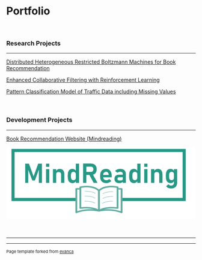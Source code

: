 # Portfolio
<br>

### Research Projects
---
[Distributed Heterogeneous Restricted Boltzmann Machines for Book Recommendation](/distributed_heterogeneous_rbm)

[Enhanced Collaborative Filtering with Reinforcement Learning](/rl_rbm)

[Pattern Classification Model of Traffic Data including Missing Values](/traffic_pattern_classification)
<br><br><br>

### Development Projects
---
[Book Recommendation Website (Mindreading)](/mindreading)
<br>

<img src="images/mindreading_logo.png?raw=true"/>
<br><br><br>

---




---
<p style="font-size:11px">Page template forked from <a href="https://github.com/evanca/quick-portfolio">evanca</a></p>
<!-- Remove above link if you don't want to attibute -->
